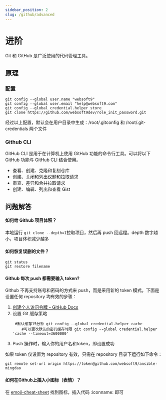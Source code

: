 ```yaml
---
sidebar_position: 2
slug: /github/advanced
---
```


# 进阶

Git 和 GitHub 是广泛使用的代码管理工具。

## 原理

### 配置

```
git config --global user.name "websoft9"
git config --global user.email "help@websoft9.com"
git config --global credential.helper store
git clone https://github.com/websoft9dev/role_init_password.git
```
经过以上配置，默认会在用户目录中生成：/root/.gitconfig 和  /root/.git-credentials 两个文件


### Github CLI

GitHub CLI 是用于在计算机上使用 GitHub 功能的命令行工具。可以将以下 GitHub 功能与 GitHub CLI 结合使用。

* 查看、创建、克隆和复刻仓库
* 创建、关闭和列出议题和拉取请求
* 审查、差异和合并拉取请求
* 创建、编辑、列出和查看 Gist


## 问题解答

#### 如何给 Github 项目体积？

本地运行 `git clone --depth=1`拉取项目，然后再 push 回远程。depth 数字越小，项目体积减少越多

#### 如何恢复误删的文件？

```
git status
git restore filename
```

#### Github 每次 push 都需要输入 token?

Github 不再支持账号和密码的方式来 push，而是采用新的 token 模式。下面是设置任何 repository 均有效的步骤：

1. [创建个人访问令牌 - GitHub Docs](https://docs.github.com/cn/authentication/keeping-your-account-and-data-secure/creating-a-personal-access-token)
2. 设置 Git 缓存策略
   ```
    #默认缓存15分钟 git config --global credential.helper cache
       #可以更改默认的密码缓存时限 git config --global credential.helper 'cache --timeout=3600000'
   ```
3. Push 操作时，输入你的用户名和token，即设置成功

如果 token 仅设置为 repository 有效，只需在 repository 目录下运行如下命令：
```
git remote set-url origin https://token@github.com/websoft9/ansible-mingdao
```

#### 如何在Github上插入小图标（表情）？

在 [emoji-cheat-sheet](https://www.webfx.com/tools/emoji-cheat-sheet)  找到图标，插入代码 :iconname: 即可